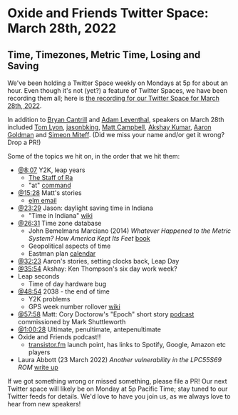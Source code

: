 # Oxide and Friends Twitter Space: March 28th, 2022

## Time, Timezones, Metric Time, Losing and Saving

We've been holding a Twitter Space weekly on Mondays at 5p for about an hour.
Even though it's not (yet?) a feature of Twitter Spaces, we have been
recording them all; here is
[the recording for our Twitter Space for March 28th, 2022](https://youtu.be/BHtfqleSHAs).

In addition to
[Bryan Cantrill](https://twitter.com/bcantrill) and
[Adam Leventhal](https://twitter.com/ahl),
speakers on March 28th included
[Tom Lyon](https://twitter.com/aka_pugs),
[jasonbking](https://twitter.com/jasonbking),
[Matt Campbell](https://twitter.com/mw_campbell),
[Akshay Kumar](https://twitter.com/akshayk),
[Aaron Goldman](https://twitter.com/aarondgoldman) and
[Simeon Miteff](https://twitter.com/simeonmiteff).
(Did we miss your name and/or get it wrong? Drop a PR!)

Some of the topics we hit on, in the order that we hit them:

- [@8:07](https://youtu.be/BHtfqleSHAs?t=487) Y2K, leap years
  - [The Staff of Ra](https://indianajones.fandom.com/wiki/Headpiece_to_the_Staff_of_Ra)
  - "at" [command](https://en.wikipedia.org/wiki/At_(command))
- [@15:28](https://youtu.be/BHtfqleSHAs?t=928)
  Matt's stories
  - [elm email](https://en.wikipedia.org/wiki/Elm_(email_client))
- [@23:29](https://youtu.be/BHtfqleSHAs?t=1409)
  Jason: daylight saving time in Indiana
  - "Time in Indiana" [wiki](https://en.wikipedia.org/wiki/Time_in_Indiana)
- [@26:31](https://youtu.be/BHtfqleSHAs?t=1591)
  Time zone database
  - John Bemelmans Marciano (2014) _Whatever Happened to the Metric System?
    How America Kept Its Feet_
    [book](https://www.google.com/books/edition/Whatever_Happened_to_the_Metric_System/KDkkAwAAQBAJ)
  - Geopolitical aspects of time
  - Eastman plan [calendar](https://en.wikipedia.org/wiki/International_Fixed_Calendar)
- [@32:23](https://youtu.be/BHtfqleSHAs?t=1943)
  Aaron's stories, setting clocks back, Leap Day
- [@35:54](https://youtu.be/BHtfqleSHAs?t=2154)
  Akshay: Ken Thompson's six day work week?
- Leap seconds
  - Time of day hardware bug
- [@48:54](https://youtu.be/BHtfqleSHAs?t=2934)
  2038 - the end of time
  - Y2K problems
  - GPS week number rollover [wiki](https://en.wikipedia.org/wiki/GPS_week_number_rollover)
- [@57:58](https://youtu.be/BHtfqleSHAs?t=3478)
  Matt: Cory Doctorow's "Epoch" short story
  [podcast](https://craphound.com/littlebrother/2009/11/09/epoch-podcast-complete/)
  commissioned by Mark Shuttleworth
- [@1:00:28](https://youtu.be/BHtfqleSHAs?t=3628)
  Ultimate, penultimate, antepenultimate
- Oxide and Friends podcast!!
  - [transistor.fm](https://oxide-and-friends.transistor.fm/) launch point,
    has links to Spotify, Google, Amazon etc players
- Laura Abbott (23 March 2022) _Another vulnerability in the LPC55S69 ROM_
  [write up](https://oxide.computer/blog/another-vulnerability-in-the-lpc55s69-rom)

If we got something wrong or missed something, please file a PR!
Our next Twitter space will likely be on Monday at 5p Pacific Time; stay tuned
to our Twitter feeds for details.  We'd love to have you join us, as we
always love to hear from new speakers!

